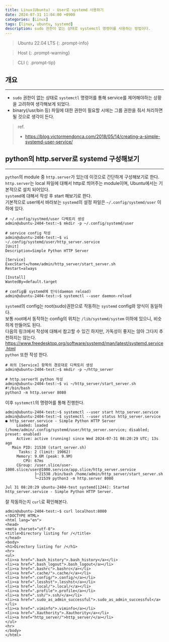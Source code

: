 ```yaml
---
title: Linux(Ubuntu) - User로 systemd 사용하기
date: 2024-07-31 11:04:00 +0900
categories: [Linux]
tags: [linux, ubuntu, systemd]
description: sudo 권한이 없는 상태로 systemctl 명령어를 사용하는 방법이다.
---
```


>Ubuntu 22.04 LTS
{: .prompt-info}

>Host
{: .prompt-warning}

>CLI
{: .prompt-tip}

## 개요
---

* `sudo` 권한이 없는 상태로 `systemctl` 명령어를 통해 service를 제어해야하는 상황을 고려하여 생각해보게 되었다.
* binary(/usr/bin 등) 파일에 대한 권한이 필요할 시에는 그룹 권한을 줘서 처리하면 될 것으로 생각이 든다.

> ref.
> - <https://blog.victormendonca.com/2018/05/14/creating-a-simple-systemd-user-service/>

## python의 http.server로 systemd 구성해보기
---

`python`의 module 중 `http.server`가 있는데 이것으로 간단하게 구성해보기로 한다.  
`http.server`는 local 파일에 대해서 http로 띄어주는 module이며, Ubuntu에서는 기본적으로 설치 되어있다.  
`systemd`에 대해서 작성 후 start 해보기로 한다.  
기본적으로 user에서 바라보는 `systemd`의 설정 파일은 `~/.config/systemd/user` 이하에 있다.

```shell
# ~/.config/systmed/user 디렉토리 생성
admin@ubuntu-2404-test:~$ mkdir -p ~/.config/systemd/user

# service config 작성
admin@ubuntu-2404-test:~$ vi ~/.config/systemd/user/http_server.service
[Unit]
Description=Simple Python HTTP Server

[Service]
ExecStart=/home/admin/http_server/start_server.sh
Restart=always

[Install]
WantedBy=default.target

# config를 systemd에 인식(daemon reload)
admin@ubuntu-2404-test:~$ systemctl --user daemon-reload
```

`systemd`의 config는 root(sudo)권한으로 작동하는 `systemd` config와 양식이 동일하다.  
보통 root에서 동작하는 config의 위치는 `/lib/systemd/system` 이하에 있으니, 비슷하게 만들어도 된다.  
다음의 링크에서 작성에 대해서 참고할 수 있긴 하지만, 가독성이 좋지는 않아 그다지 추천하지는 않는다.  
<https://www.freedesktop.org/software/systemd/man/latest/systemd.service.html>  
`python` 또한 작성 한다.

```shell
# 위의 [Service] 항목의 경로대로 디렉토리 생성
admin@ubuntu-2404-test:~$ mkdir -p ~/http_server

# http.server의 python 작성
admin@ubuntu-2404-test:~$ vi ~/http_server/start_server.sh
#!/bin/bash
python3 -m http.server 8080
```

이후 `systemctl`의 명령어를 통해 진행한다.

```shell
admin@ubuntu-2404-test:~$ systemctl --user start http_server.service
admin@ubuntu-2404-test:~$ systemctl --user status http_server.service
● http_server.service - Simple Python HTTP Server
     Loaded: loaded (/home/admin/.config/systemd/user/http_server.service; disabled; preset: enabled)
     Active: active (running) since Wed 2024-07-31 08:20:29 UTC; 13s ago
   Main PID: 21538 (start_server.sh)
      Tasks: 2 (limit: 19062)
     Memory: 9.6M (peak: 9.9M)
        CPU: 67ms
     CGroup: /user.slice/user-1000.slice/user@1000.service/app.slice/http_server.service
             ├─21538 /bin/bash /home/admin/http_server/start_server.sh
             └─21539 python3 -m http.server 8080

Jul 31 08:20:29 ubuntu-2404-test systemd[1244]: Started http_server.service - Simple Python HTTP Server.
```

잘 작동하는지 `curl`로 확인해본다.

```shell
admin@ubuntu-2404-test:~$ curl localhost:8080
<!DOCTYPE HTML>
<html lang="en">
<head>
<meta charset="utf-8">
<title>Directory listing for /</title>
</head>
<body>
<h1>Directory listing for /</h1>
<hr>
<ul>
<li><a href=".bash_history">.bash_history</a></li>
<li><a href=".bash_logout">.bash_logout</a></li>
<li><a href=".bashrc">.bashrc</a></li>
<li><a href=".cache/">.cache/</a></li>
<li><a href=".config/">.config/</a></li>
<li><a href=".lesshst">.lesshst</a></li>
<li><a href=".local/">.local/</a></li>
<li><a href=".profile">.profile</a></li>
<li><a href=".ssh/">.ssh/</a></li>
<li><a href=".sudo_as_admin_successful">.sudo_as_admin_successful</a></li>
<li><a href=".viminfo">.viminfo</a></li>
<li><a href=".Xauthority">.Xauthority</a></li>
<li><a href="http_server/">http_server/</a></li>
</ul>
<hr>
</body>
</html>
```